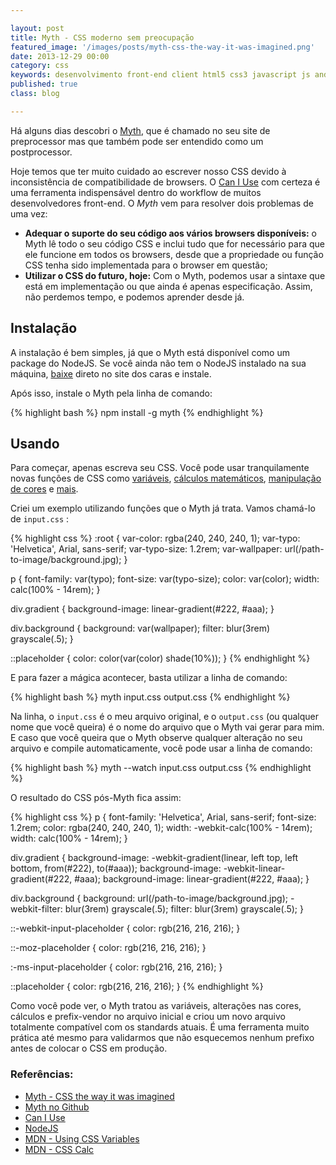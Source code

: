 ```yaml
---

layout: post
title: Myth - CSS moderno sem preocupação
featured_image: '/images/posts/myth-css-the-way-it-was-imagined.png'
date: 2013-12-29 00:00
category: css
keywords: desenvolvimento front-end client html5 css3 javascript js andre loureiro andrel anlo anlo_ rwd design responsivo nodejs node myth variavel variaveis calc mobile
published: true
class: blog

---
```


Há alguns dias descobri o [Myth](http://www.myth.io), que é chamado no seu site de preprocessor mas que também pode ser entendido como um postprocessor.

<!--readmore-->

Hoje temos que ter muito cuidado ao escrever nosso CSS devido à inconsistência de compatibilidade de browsers. O [Can I Use](http://caniuse.com) com certeza é uma ferramenta indispensável dentro do workflow de muitos desenvolvedores front-end. O *Myth* vem para resolver dois problemas de uma vez:

<!--readmore-->

* __Adequar o suporte do seu código aos vários browsers disponíveis:__ o Myth lê todo o seu código CSS e inclui tudo que for necessário para que ele funcione em todos os browsers, desde que a propriedade ou função CSS tenha sido implementada para o browser em questão;
* __Utilizar o CSS do futuro, hoje:__ Com o Myth, podemos usar a sintaxe que está em implementação ou que ainda é apenas especificação. Assim, não perdemos tempo, e podemos aprender desde já.


## Instalação

A instalação é bem simples, já que o Myth está disponível como um package do NodeJS. Se você ainda não tem o NodeJS instalado na sua máquina, [baixe](http://nodejs.org/) direto no site dos caras e instale.

Após isso, instale o Myth pela linha de comando:

{% highlight bash %}
npm install -g myth
{% endhighlight %}


## Usando

Para começar, apenas escreva seu CSS. Você pode usar tranquilamente novas funções de CSS como [variáveis](https://developer.mozilla.org/en-US/docs/Web/CSS/Using_CSS_variables), [cálculos matemáticos](https://developer.mozilla.org/en-US/docs/Web/CSS/calc), [manipulação de cores](https://github.com/segmentio/myth#color-manipulation) e [mais](https://github.com/segmentio/myth/wiki).

Criei um exemplo utilizando funções que o Myth já trata. Vamos chamá-lo de `input.css` :

{% highlight css %}
:root {
    var-color: rgba(240, 240, 240, 1);
    var-typo: 'Helvetica', Arial, sans-serif;
    var-typo-size: 1.2rem;
    var-wallpaper: url(/path-to-image/background.jpg);
}

p {
    font-family: var(typo);
    font-size: var(typo-size);
    color: var(color);
    width: calc(100% - 14rem);
}

div.gradient {
    background-image: linear-gradient(#222, #aaa);
}

div.background {
    background: var(wallpaper);
    filter: blur(3rem) grayscale(.5);
}

::placeholder {
    color: color(var(color) shade(10%));
}
{% endhighlight %}

E para fazer a mágica acontecer, basta utilizar a linha de comando:

{% highlight bash %}
myth input.css output.css
{% endhighlight %}

Na linha, o `input.css` é o meu arquivo original, e o `output.css` (ou qualquer nome que você queira) é o nome do arquivo que o Myth vai gerar para mim. E caso que você queira que o Myth observe qualquer alteração no seu arquivo e compile automaticamente, você pode usar a linha de comando:

{% highlight bash %}
myth --watch input.css output.css
{% endhighlight %}

O resultado do CSS pós-Myth fica assim:

{% highlight css %}
p {
  font-family: 'Helvetica', Arial, sans-serif;
  font-size: 1.2rem;
  color: rgba(240, 240, 240, 1);
  width: -webkit-calc(100% - 14rem);
  width: calc(100% - 14rem);
}

div.gradient {
  background-image: -webkit-gradient(linear, left top, left bottom, from(#222), to(#aaa));
  background-image: -webkit-linear-gradient(#222, #aaa);
  background-image: linear-gradient(#222, #aaa);
}

div.background {
  background: url(/path-to-image/background.jpg);
  -webkit-filter: blur(3rem) grayscale(.5);
  filter: blur(3rem) grayscale(.5);
}

::-webkit-input-placeholder {
  color: rgb(216, 216, 216);
}

::-moz-placeholder {
  color: rgb(216, 216, 216);
}

:-ms-input-placeholder {
  color: rgb(216, 216, 216);
}

::placeholder {
  color: rgb(216, 216, 216);
}
{% endhighlight %}

Como você pode ver, o Myth tratou as variáveis, alterações nas cores, cálculos e prefix-vendor no arquivo inicial e criou um novo arquivo totalmente compatível com os standards atuais. É uma ferramenta muito prática até mesmo para validarmos que não esquecemos nenhum prefixo antes de colocar o CSS em produção.

### Referências:
* [Myth - CSS the way it was imagined](http://www.myth.io/)
* [Myth no Github](https://github.com/segmentio/myth)
* [Can I Use](http://caniuse.com)
* [NodeJS](http://nodejs.org/)
* [MDN - Using CSS Variables](https://developer.mozilla.org/en-US/docs/Web/CSS/Using_CSS_variables)
* [MDN - CSS Calc](https://developer.mozilla.org/en-US/docs/Web/CSS/calc)

